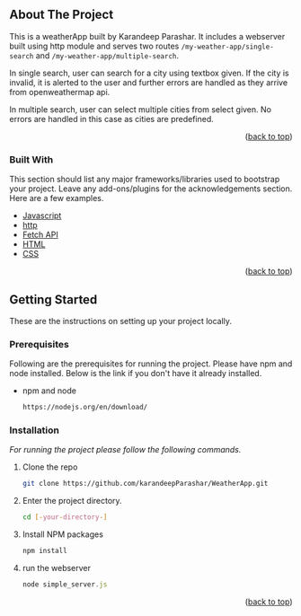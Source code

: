 <!-- ABOUT THE PROJECT -->

## About The Project

This is a weatherApp built by Karandeep Parashar. It includes a webserver built using http module and serves two routes `/my-weather-app/single-search` and `/my-weather-app/multiple-search`.

In single search, user can search for a city using textbox given. If the city is invalid, it is alerted to the user and further errors are handled as they arrive from openweathermap api.

In multiple search, user can select multiple cities from select given. No errors are handled in this case as cities are predefined.

<p align="right">(<a href="#top">back to top</a>)</p>

### Built With

This section should list any major frameworks/libraries used to bootstrap your project. Leave any add-ons/plugins for the acknowledgements section. Here are a few examples.

- [Javascript](https://www.javascript.com/)
- [http](https://nodejs.org/api/http.html)
- [Fetch API](https://developer.mozilla.org/en-US/docs/Web/API/Fetch_API)
- [HTML](https://html.com/)
- [CSS](https://developer.mozilla.org/en-US/docs/Web/CSS)

<p align="right">(<a href="#top">back to top</a>)</p>

<!-- GETTING STARTED -->

## Getting Started

These are the instructions on setting up your project locally.

### Prerequisites

Following are the prerequisites for running the project. Please have npm and node installed. Below is the link if you don't have it already installed.

- npm and node
  ```sh
  https://nodejs.org/en/download/
  ```

### Installation

_For running the project please follow the following commands._

1. Clone the repo
   ```sh
   git clone https://github.com/karandeepParashar/WeatherApp.git
   ```
2. Enter the project directory.
   ```sh
   cd [-your-directory-]
   ```
3. Install NPM packages
   ```sh
   npm install
   ```
4. run the webserver
   ```js
   node simple_server.js
   ```

<p align="right">(<a href="#top">back to top</a>)</p>
